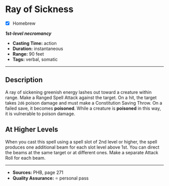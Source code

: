 # Ray of Sickness
- [x] Homebrew

***1st-level necromancy***
- **Casting Time:** action
- **Duration:** instantaneous
- **Range:** 90 feet
- **Tags:** verbal, somatic

---

## Description
A ray of sickening greenish energy lashes out toward a creature within range.
Make a Ranged Spell Attack against the target.
On a hit, the target takes `2d6` poison damage and must make a Constitution Saving Throw.
On a failed save, it becomes **poisoned**.
While a creature is **poisoned** in this way, it is vulnerable to poison damage.

## At Higher Levels
When you cast this spell using a spell slot of 2nd level or higher, the spell produces one additional beam for each slot level above 1st.
You can direct the beams at the same target or at different ones.
Make a separate Attack Roll for each beam.

---

- **Sources:** PHB, page 271
- **Quality Assurance:** :star: personal pass
